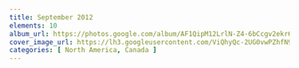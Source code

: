 ```yaml
---
title: September 2012
elements: 10
album_url: https://photos.google.com/album/AF1QipM12LrlN-Z4-6bCcgv2ekr6CwAK5C7QX9JAMAgb
cover_image_url: https://lh3.googleusercontent.com/ViQhyQc-2UG0vwPZhfN9WGmxCmUtiGgIC7SJLdJIUan_A6ctzs89pRvizxkuAoA1xy8XBH9Dcaul_fv8EMCSbSsj_sGPx_zJdZFStq_HlBR3721gQxq2w8TpAkIRLkNTB3e1sQ2qmlZvBg3Ed1m5BLffdulSOutZAO0bV_hNXu61ptrETCtwMQntWfa8ukAbD6tj-NVYIhplVZtinx0Rhl-_KxBjigZasEMrteHQscLoOTK7-aZqoOouHqwthXCgzydly7J-7Sfob3s-i_zEbs4lR4QCnTjPRrfYUKZCKV7dfb8z0oA9oi50x2pxj0ZbUjSpED4uz4s7GJHw090OULKcsxeDwYy2uJM4stIuzrG9MJFCKGIeX7DZO7cKYtIBnqLkje3llhbL0HWYcfzA8apMg41dHzsD4P6_1nJ8fkdtfOhVQalorH8AAJ4oJgKkZbdJtSsewVM-IHaIUk4597NQvI28Xr2YTKRguX9BvoBil-FL9DY45DYQ59DtIzVTU1j_LWAqwBA2I2ALGDXg43AZamTGWpwshF2BmAWBDoFZo04vlky8lxhPO-GmjLqnFpxdhqx8bVoAILjFUcdMpVZx-PrrG3z5-EynHnZ_3eo9RffzD8Upt8W09qHD59fmC2IQMr4F1B_ozq8KrsWbvdVu=s195-p-k-no
categories: [ North America, Canada ]
---
```

